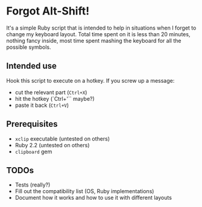 # Forgot Alt-Shift!

It's a simple Ruby script that is intended to help in situations when I forget to change my keyboard layout. Total time spent on it is less than 20 minutes, nothing fancy inside, most time spent mashing the keyboard for all the possible symbols.

## Intended use

Hook this script to execute on a hotkey. If you screw up a message:

  * cut the relevant part (`Ctrl+X`)
  * hit the hotkey (`Ctrl+'`` maybe?)
  * paste it back (`Ctrl+V`)

## Prerequisites

* `xclip` executable (untested on others)
* Ruby 2.2 (untested on others)
* `clipboard` gem

## TODOs

* Tests (really?)
* Fill out the compatibility list (OS, Ruby implementations)
* Document how it works and how to use it with different layouts


